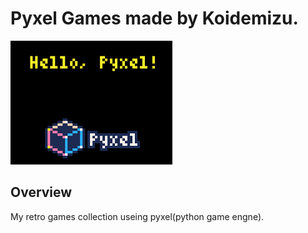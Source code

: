 Pyxel Games made by Koidemizu.<br>
==============
![pyxel](./images/pyxel.png)

## Overview
My retro games collection useing pyxel(python game engne).


